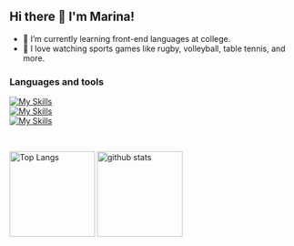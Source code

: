 ## Hi there 👋 I'm Marina!

- 🌱 I’m currently learning front-end languages at college.
- 🏉 I love watching sports games like rugby, volleyball, table tennis, and more.

### Languages and tools
[![My Skills](https://skillicons.dev/icons?i=html,css,sass,tailwind,js,ts)](https://skillicons.dev)
<br>
[![My Skills](https://skillicons.dev/icons?i=react,nextjs,redux,nodejs,express,mongodb,rails)](https://skillicons.dev)
<br>
[![My Skills](https://skillicons.dev/icons?i=git,github,githubactions,wordpress,figma)](https://skillicons.dev)


<br>
<p align="left"> 
  <img alt="Top Langs" height="150px" src="https://github-readme-stats.vercel.app/api/top-langs/?username=MarinaYano&layout=compact&show_icons=true" />
  <img alt="github stats" height="150px" src="https://github-readme-stats.vercel.app/api?username=MarinaYano" />
</p>
